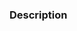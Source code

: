 
### Description
<!--[if gte mso 9]>

Normal
0



7.8 磅
0
2

false
false
false

EN-US
ZH-CN
X-NONE




















MicrosoftInternetExplorer4













<![endif]-->
<!--[if gte mso 9]>











































































































































<![endif]--><!--[if gte mso 10]>

/* Style Definitions */
table.MsoNormalTable
{mso-style-name:普通表格;
mso-tstyle-rowband-size:0;
mso-tstyle-colband-size:0;
mso-style-noshow:yes;
mso-style-priority:99;
mso-style-qformat:yes;
mso-style-parent:"";
mso-padding-alt:0cm 5.4pt 0cm 5.4pt;
mso-para-margin:0cm;
mso-para-margin-bottom:.0001pt;
mso-pagination:widow-orphan;
font-size:10.5pt;
mso-bidi-font-size:11.0pt;
font-family:"Calibri","sans-serif";
mso-ascii-font-family:Calibri;
mso-ascii-theme-font:minor-latin;
mso-hansi-font-family:Calibri;
mso-hansi-theme-font:minor-latin;
mso-bidi-font-family:"Times New Roman";
mso-bidi-theme-font:minor-bidi;
mso-font-kerning:1.0pt;}

<![endif]-->
OI小园丁ZZX最近在XJOI上夜以继日地学习编程基础知识，刷初级训练题库。在无压力AC了“圆的周长与面积”、“二位数加法口算训练程序”等题之后，他遇到了这样一道难题：
“输入n个数a[1], a[2], ..., a[n]，请将它们升序排序后输出。”
ZZX苦思冥想，不知所措，便去请教德高望重的OI老司机JRY。
JRY贴给他一段超自然的神秘代码，说：
“你把这段东西塞进程序里，然后每次调用magic(left, right)这个函数，它就会用O(1)时间将a[left], a[left+1], ..., a[right]原地升序排序。”
“劲啊”
“但是啊由于一些奇怪的原因，你不能直接调用magic(1,n)，否则程序会RE”
“wori?”
不过这难不倒聪明伶俐的ZZX。经过一番思索，他写出了这样一段程序：
input(a[1], a[2], ..., a[n]);
magic(left_1, right_1);
magic(left_2, right_2);
...
magic(left_m, right_m);
output(a[1], a[2], ..., a[n]);
JRY看了这段代码，批判道：“Native! 看我用遗传算法造个数据分分钟把你卡掉”
然而ZZX并不信服，他打算把程序交到XJOI上，用评测结果来打JRY的脸。
由于XJOI管理员Ginger最近忙于打Geometry Dash，没有工夫来修理狗带了的评测姬。因此评测任务落到了你的头上。
这道题共有q个测试点。你需要对于每一个测试点，判断ZZX的程序是否输出了正确的排序结果。

### Input
第一行三个整数n, m, q。
接下来m行按顺序给出了ZZX的程序中每条指令的参数left_i, right_i。
接下来q行，每行表示一个测试点，包含空格隔开的n个非负整数a[1], a[2], ..., a[n]。
1 ≤ n ≤ 1500 , 1 ≤ m ≤ 1000000 , 1 ≤ q ≤ 1500; 
1 ≤ left_i ≤ right_i ≤ n, right_i - left_i + 1 < n; 0 ≤ a[i] ≤ 1500。

### Output
对于每个测试点输出一行，如果ZZX的程序能将这个数列正确排序，输出"AC"，否则输出"WA"。

### Sample Input
6 3 2
1 3
3 6
1 3
4 2 2 3 0 7
5 3 8 2 1 9
### Sample Output
AC
WA
样例说明
对于第一个测试点：
4 2 2 3 0 7 -> [2 2 4] 3 0 7 -> 2 2 [0 3 4 7] -> [0 2 2] 3 4 7，正确。
对于第二个测试点：
5 3 8 2 1 9 -> [3 5 8] 2 1 9 -> 3 5 [1 2 8 9] -> [1 3 5] 2 8 9，错误。
### Hint

### Source
By Jcvb